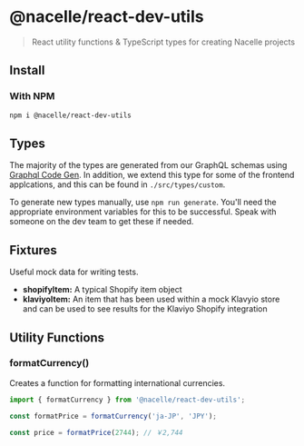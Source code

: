 # @nacelle/react-dev-utils

> React utility functions & TypeScript types for creating Nacelle projects

## Install

### With NPM

```bash
npm i @nacelle/react-dev-utils
```

## Types

The majority of the types are generated from our GraphQL schemas using [Graphql Code Gen](https://graphql-code-generator.com/). In addition, we extend this type for some of the frontend applcations, and this can be found in `./src/types/custom`.

To generate new types manually, use `npm run generate`. You'll need the appropriate environment variables for this to be successful. Speak with someone on the dev team to get these if needed.

## Fixtures

Useful mock data for writing tests.

- **shopifyItem:** A typical Shopify item object
- **klaviyoItem:** An item that has been used within a mock Klavyio store and can be used to see results for the Klaviyo Shopify integration

## Utility Functions

### formatCurrency()

Creates a function for formatting international currencies.

```js
import { formatCurrency } from '@nacelle/react-dev-utils';

const formatPrice = formatCurrency('ja-JP', 'JPY');

const price = formatPrice(2744); // ￥2,744
```
